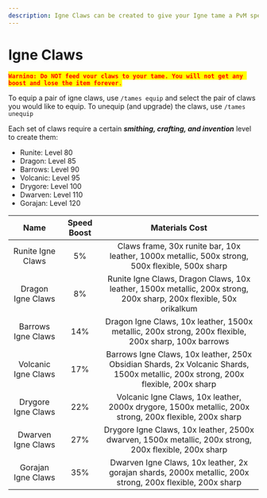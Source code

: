 ```yaml
---
description: Igne Claws can be created to give your Igne tame a PvM speed boost
---
```


# Igne Claws

<mark style="color:red;">**`Warning: Do NOT feed your claws to your tame. You will not get any boost and lose the item forever`**</mark><mark style="color:red;">`.`</mark>

To equip a pair of igne claws, use `/tames equip` and select the pair of claws you would like to equip. To unequip (and upgrade) the claws, use `/tames unequip`

Each set of claws require a certain _**smithing, crafting, and invention**_ level to create them:

* Runite: Level 80
* Dragon: Level 85
* Barrows: Level 90
* Volcanic: Level 95
* Drygore: Level 100
* Dwarven: Level 110
* Gorajan: Level 120

|         Name        | Speed Boost |                                                           Materials Cost                                                          |
| :-----------------: | :---------: | :-------------------------------------------------------------------------------------------------------------------------------: |
|  Runite Igne Claws  |      5%     |                  Claws frame, 30x runite bar, 10x leather, 1000x metallic, 500x strong, 500x flexible, 500x sharp                 |
|  Dragon Igne Claws  |      8%     |        Runite Igne Claws, Dragon Claws, 10x leather, 1500x metallic, 200x strong, 200x sharp, 200x flexible, 50x orikalkum        |
|  Barrows Igne Claws |     14%     |                Dragon Igne Claws, 10x leather, 1500x metallic, 200x strong, 200x flexible, 200x sharp, 100x barrows               |
| Volcanic Igne Claws |     17%     | Barrows Igne Claws, 10x leather, 250x Obsidian Shards, 2x Volcanic Shards, 1500x metallic, 200x strong, 200x flexible, 200x sharp |
|  Drygore Igne Claws |     22%     |              Volcanic Igne Claws, 10x leather, 2000x drygore, 1500x metallic, 200x strong, 200x flexible, 200x sharp              |
|  Dwarven Igne Claws |     27%     |               Drygore Igne Claws, 10x leather, 2500x dwarven, 1500x metallic, 200x strong, 200x flexible, 200x sharp              |
|  Gorajan Igne Claws |     35%     |             Dwarven Igne Claws, 10x leather, 2x gorajan shards, 2000x metallic, 200x strong, 200x flexible, 200x sharp            |
